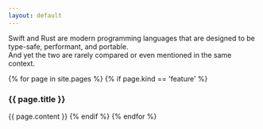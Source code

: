 ```yaml
---
layout: default
---
```


Swift and Rust are modern programming languages that are designed to be type-safe, performant, and portable.  
And yet the two are rarely compared or even mentioned in the same context.

{% for page in site.pages %}
  {% if page.kind == 'feature' %}
### {{ page.title }}
{{ page.content }}
  {% endif %}
{% endfor %}

